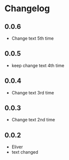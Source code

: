 # Changelog

## 0.0.6
* Change text 5th time

## 0.0.5
* keep change text 4th time

## 0.0.4
* Change text 3rd time

## 0.0.3
* Change text 2nd time

## 0.0.2
* Eliver
* text changed
